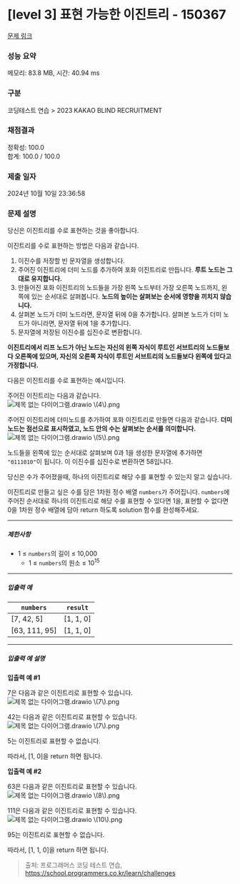 # [level 3] 표현 가능한 이진트리 - 150367 

[문제 링크](https://school.programmers.co.kr/learn/courses/30/lessons/150367) 

### 성능 요약

메모리: 83.8 MB, 시간: 40.94 ms

### 구분

코딩테스트 연습 > 2023 KAKAO BLIND RECRUITMENT

### 채점결과

정확성: 100.0<br/>합계: 100.0 / 100.0

### 제출 일자

2024년 10월 10일 23:36:58

### 문제 설명

<p>당신은 이진트리를 수로 표현하는 것을 좋아합니다.</p>

<p>이진트리를 수로 표현하는 방법은 다음과 같습니다.</p>

<ol>
<li>이진수를 저장할 빈 문자열을 생성합니다.</li>
<li>주어진 이진트리에 더미 노드를 추가하여 포화 이진트리로 만듭니다. <strong>루트 노드는 그대로 유지합니다.</strong></li>
<li>만들어진 포화 이진트리의 노드들을 가장 왼쪽 노드부터 가장 오른쪽 노드까지, 왼쪽에 있는 순서대로 살펴봅니다. <strong>노드의 높이는 살펴보는 순서에 영향을 끼치지 않습니다.</strong></li>
<li>살펴본 노드가 더미 노드라면, 문자열 뒤에 0을 추가합니다. 살펴본 노드가 더미 노드가 아니라면, 문자열 뒤에 1을 추가합니다.</li>
<li>문자열에 저장된 이진수를 십진수로 변환합니다.</li>
</ol>

<p><strong>이진트리에서 리프 노드가 아닌 노드는 자신의 왼쪽 자식이 루트인 서브트리의 노드들보다 오른쪽에 있으며, 자신의 오른쪽 자식이 루트인 서브트리의 노드들보다 왼쪽에 있다고 가정합니다.</strong></p>

<p>다음은 이진트리를 수로 표현하는 예시입니다.</p>

<p>주어진 이진트리는 다음과 같습니다.<br>
<img src="https://grepp-programmers.s3.ap-northeast-2.amazonaws.com/files/production/c3331b5f-2151-4ebd-a20e-8df122709d3e/%E1%84%8C%E1%85%A6%E1%84%86%E1%85%A9%E1%86%A8%20%E1%84%8B%E1%85%A5%E1%86%B9%E1%84%82%E1%85%B3%E1%86%AB%20%E1%84%83%E1%85%A1%E1%84%8B%E1%85%B5%E1%84%8B%E1%85%A5%E1%84%80%E1%85%B3%E1%84%85%E1%85%A2%E1%86%B7.drawio%20%284%29.png" title="" alt="제목 없는 다이어그램.drawio \(4\).png"></p>

<p>주어진 이진트리에 더미노드를 추가하여 포화 이진트리로 만들면 다음과 같습니다. <strong>더미 노드는 점선으로 표시하였고, 노드 안의 수는 살펴보는 순서를 의미합니다.</strong><br>
<img src="https://grepp-programmers.s3.ap-northeast-2.amazonaws.com/files/production/0eb238be-9bfe-479a-bed8-84e1abe63097/%E1%84%8C%E1%85%A6%E1%84%86%E1%85%A9%E1%86%A8%20%E1%84%8B%E1%85%A5%E1%86%B9%E1%84%82%E1%85%B3%E1%86%AB%20%E1%84%83%E1%85%A1%E1%84%8B%E1%85%B5%E1%84%8B%E1%85%A5%E1%84%80%E1%85%B3%E1%84%85%E1%85%A2%E1%86%B7.drawio%20%285%29.png" title="" alt="제목 없는 다이어그램.drawio \(5\).png"></p>

<p>노드들을 왼쪽에 있는 순서대로 살펴보며 0과 1을 생성한 문자열에 추가하면 <code>"0111010"</code>이 됩니다. 이 이진수를 십진수로 변환하면 58입니다. </p>

<p>당신은 수가 주어졌을때, 하나의 이진트리로 해당 수를 표현할 수 있는지 알고 싶습니다.</p>

<p>이진트리로 만들고 싶은 수를 담은 1차원 정수 배열 <code>numbers</code>가 주어집니다. <code>numbers</code>에 주어진 순서대로 하나의 이진트리로 해당 수를 표현할 수 있다면 1을, 표현할 수 없다면 0을 1차원 정수 배열에 담아 return 하도록 solution 함수를 완성해주세요.</p>

<hr>

<h5>제한사항</h5>

<ul>
<li>1 ≤ <code>numbers</code>의 길이 ≤ 10,000

<ul>
<li>1 ≤ <code>numbers</code>의 원소 ≤ 10<sup>15</sup></li>
</ul></li>
</ul>

<hr>

<h5>입출력 예</h5>
<table class="table">
        <thead><tr>
<th><code>numbers</code></th>
<th><code>result</code></th>
</tr>
</thead>
        <tbody><tr>
<td>[7, 42, 5]</td>
<td>[1, 1, 0]</td>
</tr>
<tr>
<td>[63, 111, 95]</td>
<td>[1, 1, 0]</td>
</tr>
</tbody>
      </table>
<hr>

<h5>입출력 예 설명</h5>

<p><strong>입출력 예 #1</strong></p>

<p>7은 다음과 같은 이진트리로 표현할 수 있습니다.<br>
<img src="https://grepp-programmers.s3.ap-northeast-2.amazonaws.com/files/production/f7e1fdb9-3344-420d-9238-e033a24e83ba/%E1%84%8C%E1%85%A6%E1%84%86%E1%85%A9%E1%86%A8%20%E1%84%8B%E1%85%A5%E1%86%B9%E1%84%82%E1%85%B3%E1%86%AB%20%E1%84%83%E1%85%A1%E1%84%8B%E1%85%B5%E1%84%8B%E1%85%A5%E1%84%80%E1%85%B3%E1%84%85%E1%85%A2%E1%86%B7.drawio%20%287%29.png" title="" alt="제목 없는 다이어그램.drawio \(7\).png"></p>

<p>42는 다음과 같은 이진트리로 표현할 수 있습니다.<br>
<img src="https://grepp-programmers.s3.ap-northeast-2.amazonaws.com/files/production/f7e1fdb9-3344-420d-9238-e033a24e83ba/%E1%84%8C%E1%85%A6%E1%84%86%E1%85%A9%E1%86%A8%20%E1%84%8B%E1%85%A5%E1%86%B9%E1%84%82%E1%85%B3%E1%86%AB%20%E1%84%83%E1%85%A1%E1%84%8B%E1%85%B5%E1%84%8B%E1%85%A5%E1%84%80%E1%85%B3%E1%84%85%E1%85%A2%E1%86%B7.drawio%20%287%29.png" title="" alt="제목 없는 다이어그램.drawio \(7\).png"></p>

<p>5는 이진트리로 표현할 수 없습니다.</p>

<p>따라서, [1, 0]을 return 하면 됩니다.</p>

<p><strong>입출력 예 #2</strong></p>

<p>63은 다음과 같은 이진트리로 표현할 수 있습니다.<br>
<img src="https://grepp-programmers.s3.ap-northeast-2.amazonaws.com/files/production/ae334397-6cf6-4cb7-a76e-f760c080def3/%E1%84%8C%E1%85%A6%E1%84%86%E1%85%A9%E1%86%A8%20%E1%84%8B%E1%85%A5%E1%86%B9%E1%84%82%E1%85%B3%E1%86%AB%20%E1%84%83%E1%85%A1%E1%84%8B%E1%85%B5%E1%84%8B%E1%85%A5%E1%84%80%E1%85%B3%E1%84%85%E1%85%A2%E1%86%B7.drawio%20%288%29.png" title="" alt="제목 없는 다이어그램.drawio \(8\).png"></p>

<p>111은 다음과 같은 이진트리로 표현할 수 있습니다.<br>
<img src="https://grepp-programmers.s3.ap-northeast-2.amazonaws.com/files/production/b6873b5d-421c-433e-a739-97f9ab1b62b8/%E1%84%8C%E1%85%A6%E1%84%86%E1%85%A9%E1%86%A8%20%E1%84%8B%E1%85%A5%E1%86%B9%E1%84%82%E1%85%B3%E1%86%AB%20%E1%84%83%E1%85%A1%E1%84%8B%E1%85%B5%E1%84%8B%E1%85%A5%E1%84%80%E1%85%B3%E1%84%85%E1%85%A2%E1%86%B7.drawio%20%2810%29.png" title="" alt="제목 없는 다이어그램.drawio \(10\).png"></p>

<p>95는 이진트리로 표현할 수 없습니다.</p>

<p>따라서, [1, 1, 0]을 return 하면 됩니다.</p>


> 출처: 프로그래머스 코딩 테스트 연습, https://school.programmers.co.kr/learn/challenges